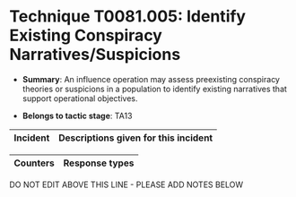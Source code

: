 # Technique T0081.005: Identify Existing Conspiracy Narratives/Suspicions

* **Summary**: An influence operation may assess preexisting conspiracy theories or suspicions in a population  to identify existing narratives that support operational objectives.  

* **Belongs to tactic stage**: TA13


| Incident | Descriptions given for this incident |
| -------- | -------------------- |



| Counters | Response types |
| -------- | -------------- |


DO NOT EDIT ABOVE THIS LINE - PLEASE ADD NOTES BELOW
